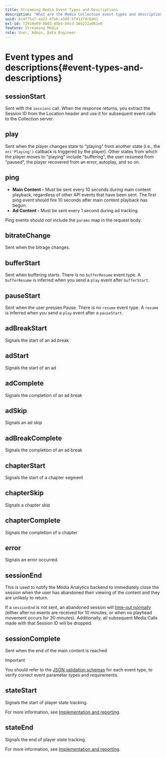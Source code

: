 ```yaml
---
title: Streaming Media Event Types and Descriptions
description: "What are the Media Collection event types and descriptions? "
uuid: bc4f75a7-ea22-47eb-a50d-5f41274c6d41
exl-id: f2919e69-8b03-45b4-b9cd-365222a061e0
feature: Streaming Media
role: User, Admin, Data Engineer
---
```

# Event types and descriptions{#event-types-and-descriptions}

## sessionStart

Sent with the `sessions` call. When the response returns, you extract the Session ID from the Location header and use it for subsequent event calls to the Collection server.

## play

Sent when the player changes state to "playing" from another state (i.e., the `on('Playing')` callback is triggered by the player). Other states from which the player moves to "playing" include "buffering", the user resumed from "paused", the player recovered from an error, autoplay, and so on. 

## ping

* **Main Content -** Must be sent every 10 seconds during main content playback, regardless of other API events that have been sent. The first ping event should fire 10 seconds after main content playback has begun. 
* **Ad Content -** Must be sent every 1 second during ad tracking.

Ping events should *not* include the `params` map in the request body.

## bitrateChange

Sent when the bitrage changes.

## bufferStart

Sent when buffering starts. There is no `bufferResume` event type. A `bufferResume` is inferred when you send a `play` event after `bufferStart`.

## pauseStart

Sent when the user presses Pause. There is no `resume` event type. A `resume` is inferred when you send a `play` event after a `pauseStart`.

## adBreakStart

Signals the start of an ad break 

## adStart

Signals the start of an ad 

## adComplete

Signals the completion of an ad break

## adSkip

Signals an ad skip

## adBreakComplete

Signals the completion of an ad break

## chapterStart

Signals the start of a chapter segment

## chapterSkip

Signals a chapter skip

## chapterComplete

Signals the completion of a chapter

## error

Signals an error occurred.

## sessionEnd

This is used to notify the Media Analytics backend to immediately close the session when the user has abandoned their viewing of the content and they are unlikely to return.

If a `sessionEnd` is not sent, an abandoned session will [time-out normally](../mc-api-impl/mc-api-timeout.md) (either after no events are received for 10 minutes, or when no playhead movement occurs for 30 minutes). Additionally, all subsequent Media Calls made with that Session ID will be dropped.

## sessionComplete

Sent when the end of the main content is reached

>[!IMPORTANT]
>
>You should refer to the [JSON validation schemas](mc-api-json-validation.md) for each event type, to verify correct event parameter types and requirements.

## stateStart

Signals the start of player state tracking. 

For more information, see [Implementation and reporting](/help/use-cases/player-state-tracking/implementation-and-reporting.md).

## stateEnd

Signals the end of player state tracking.

For more information, see [Implementation and reporting](/help/use-cases/player-state-tracking/implementation-and-reporting.md).
